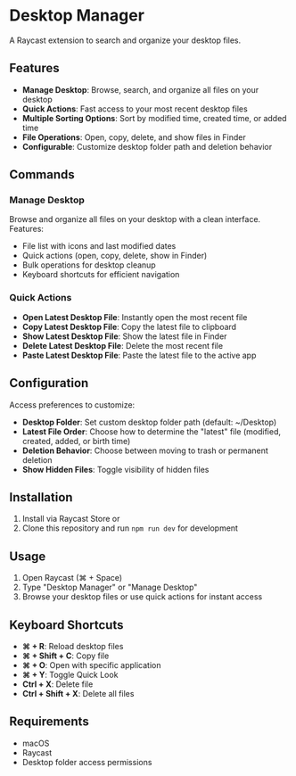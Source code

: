 # Desktop Manager

A Raycast extension to search and organize your desktop files.

## Features

- **Manage Desktop**: Browse, search, and organize all files on your desktop
- **Quick Actions**: Fast access to your most recent desktop files
- **Multiple Sorting Options**: Sort by modified time, created time, or added time
- **File Operations**: Open, copy, delete, and show files in Finder
- **Configurable**: Customize desktop folder path and deletion behavior

## Commands

### Manage Desktop
Browse and organize all files on your desktop with a clean interface. Features:
- File list with icons and last modified dates
- Quick actions (open, copy, delete, show in Finder)
- Bulk operations for desktop cleanup
- Keyboard shortcuts for efficient navigation

### Quick Actions
- **Open Latest Desktop File**: Instantly open the most recent file
- **Copy Latest Desktop File**: Copy the latest file to clipboard
- **Show Latest Desktop File**: Show the latest file in Finder
- **Delete Latest Desktop File**: Delete the most recent file
- **Paste Latest Desktop File**: Paste the latest file to the active app

## Configuration

Access preferences to customize:
- **Desktop Folder**: Set custom desktop folder path (default: ~/Desktop)
- **Latest File Order**: Choose how to determine the "latest" file (modified, created, added, or birth time)
- **Deletion Behavior**: Choose between moving to trash or permanent deletion
- **Show Hidden Files**: Toggle visibility of hidden files

## Installation

1. Install via Raycast Store or
2. Clone this repository and run `npm run dev` for development

## Usage

1. Open Raycast (⌘ + Space)
2. Type "Desktop Manager" or "Manage Desktop"
3. Browse your desktop files or use quick actions for instant access

## Keyboard Shortcuts

- **⌘ + R**: Reload desktop files
- **⌘ + Shift + C**: Copy file
- **⌘ + O**: Open with specific application
- **⌘ + Y**: Toggle Quick Look
- **Ctrl + X**: Delete file
- **Ctrl + Shift + X**: Delete all files

## Requirements

- macOS
- Raycast
- Desktop folder access permissions